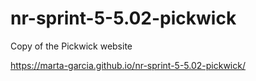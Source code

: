 # nr-sprint-5-5.02-pickwick

Copy of the Pickwick website

https://marta-garcia.github.io/nr-sprint-5-5.02-pickwick/
